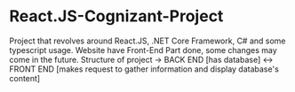 # React.JS-Cognizant-Project
Project that revolves around React.JS, .NET Core Framework, C# and some typescript usage. Website have Front-End Part done, some changes may come in the future.
Structure of project ->
            BACK END [has database] <-> FRONT END [makes request to gather information and display database's content]
